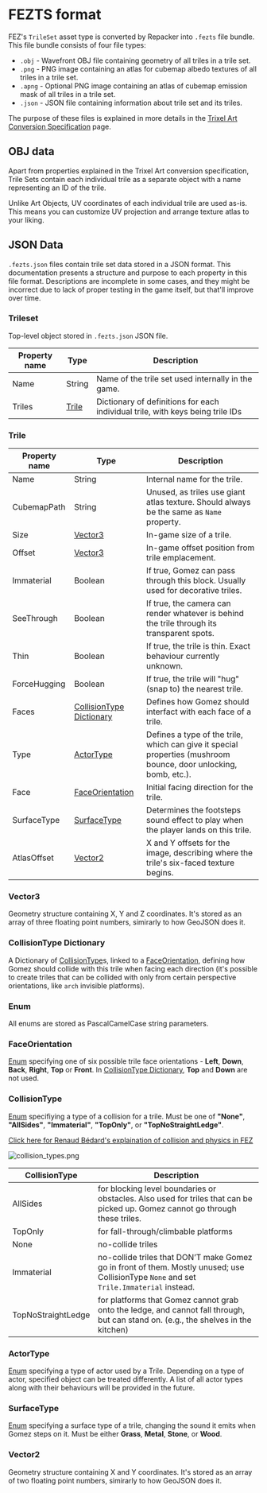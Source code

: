 # FEZTS format

FEZ's `TrileSet` asset type is converted by Repacker into `.fezts` file bundle. This file bundle consists of four file types:

- `.obj` - Wavefront OBJ file containing geometry of all triles in a trile set.
- `.png` - PNG image containing an atlas for cubemap albedo textures of all triles in a trile set.
- `.apng` - Optional PNG image containing an atlas of cubemap emission mask of all triles in a trile set.
- `.json` - JSON file containing information about trile set and its triles.

The purpose of these files is explained in more details in the [Trixel Art Conversion Specification](/wiki/content/trixel_art_conversion) page.

## OBJ data

Apart from properties explained in the Trixel Art conversion specification, Trile Sets contain each individual trile as a separate object with a name representing an ID of the trile.

Unlike Art Objects, UV coordinates of each individual trile are used as-is. This means you can customize UV projection and arrange texture atlas to your liking.

## JSON Data

`.fezts.json` files contain trile set data stored in a JSON format. This documentation presents a structure and purpose to each property in this file format. Descriptions are incomplete in some cases, and they might be incorrect due to lack of proper testing in the game itself, but that'll improve over time.

### Trileset

Top-level object stored in `.fezts.json` JSON file.

|Property name|Type|Description|
|-|-|-|
|Name|String|Name of the trile set used internally in the game.|
|Triles|[Trile](#trile)|Dictionary of definitions for each individual trile, with keys being trile IDs|

### Trile

|Property name|Type|Description|
|-|-|-|
|Name|String|Internal name for the trile.|
|CubemapPath|String|Unused, as triles use giant atlas texture. Should always be the same as `Name` property.|
|Size|[Vector3](#vector3)|In-game size of a trile.|
|Offset|[Vector3](#vector3)|In-game offset position from trile emplacement.|
|Immaterial|Boolean|If true, Gomez can pass through this block. Usually used for decorative triles.|
|SeeThrough|Boolean|If true, the camera can render whatever is behind the trile through its transparent spots.|
|Thin|Boolean|If true, the trile is thin. Exact behaviour currently unknown.|
|ForceHugging|Boolean|If true, the trile will "hug" (snap to) the nearest trile.|
|Faces|[CollisionType Dictionary](#collisiontype-dictionary)|Defines how Gomez should interfact with each face of a trile.|
|Type|[ActorType](#actortype)|Defines a type of the trile, which can give it special properties (mushroom bounce, door unlocking, bomb, etc.).|
|Face|[FaceOrientation](#faceorientation)|Initial facing direction for the trile.|
|SurfaceType|[SurfaceType](#surfacetype)|Determines the footsteps sound effect to play when the player lands on this trile.|
|AtlasOffset|[Vector2](#vector2)|X and Y offsets for the image, describing where the trile's six-faced texture begins.|

### Vector3

Geometry structure containing X, Y and Z coordinates. It's stored as an array of three floating point numbers, simirarly to how GeoJSON does it.

### CollisionType Dictionary

A Dictionary of [CollisionType](#collisiontype)s, linked to a [FaceOrientation](#faceorientation), defining how Gomez should collide with this trile when facing each direction (it's possible to create triles that can be collided with only from certain perspective orientations, like `arch` invisible platforms).

### Enum

All enums are stored as PascalCamelCase string parameters.

### FaceOrientation

[Enum](#enum) specifying one of six possible trile face orientations - **Left**, **Down**, **Back**, **Right**, **Top** or **Front**. In [CollisionType Dictionary](#collisiontype-dictionary), **Top** and **Down** are not used.

### CollisionType

[Enum](#enum) specifiying a type of a collision for a trile. Must be one of  **"None"**, **"AllSides"**, **"Immaterial"**, **"TopOnly"**, or **"TopNoStraightLedge"**.

[Click here for Renaud Bédard's explaination of collision and physics in FEZ](https://theinstructionlimit.com/behind-fez-collision-and-physics)

![collision_types.png](/wiki/assets/images/collision_types.png)

|CollisionType|Description|
|-|-|
|        AllSides  | for blocking level boundaries or obstacles. Also used for triles that can be picked up. Gomez cannot go through these triles. |
|        TopOnly   | for fall-through/climbable platforms |
|        None      | no-collide triles |
|        Immaterial| no-collide triles that DON’T make Gomez go in front of them. Mostly unused; use CollisionType `None` and set `Trile.Immaterial` instead.|
|TopNoStraightLedge| for platforms that Gomez cannot grab onto the ledge, and cannot fall through, but can stand on. (e.g., the shelves in the kitchen)|

### ActorType

[Enum](#enum) specifying a type of actor used by a Trile. Depending on a type of actor, specified object can be treated differently. A list of all actor types along with their behaviours will be provided in the future.

### SurfaceType

[Enum](#enum) specifying a surface type of a trile, changing the sound it emits when Gomez steps on it. Must be either **Grass**, **Metal**, **Stone**, or **Wood**.

### Vector2

Geometry structure containing X and Y coordinates. It's stored as an array of two floating point numbers, simirarly to how GeoJSON does it.

